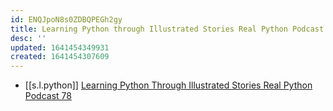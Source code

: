 ```yaml
---
id: ENQJpoN8s0ZDBQPEGh2gy
title: Learning Python through Illustrated Stories Real Python Podcast 78
desc: ''
updated: 1641454349931
created: 1641454307609
---
```


- [[s.l.python]] [Learning Python Through Illustrated Stories Real Python Podcast 78][1]

[1]: https://youtu.be/oMSk9t_eI9I